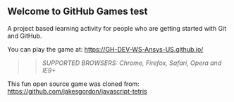 ## Welcome to GitHub Games test

A project based learning activity for people who are getting started with Git and GitHub.

You can play the game at: https://GH-DEV-WS-Ansys-US.github.io/

>> _*SUPPORTED BROWSERS*: Chrome, Firefox, Safari, Opera and IE9+_

This fun open source game was cloned from: https://github.com/jakesgordon/javascript-tetris
